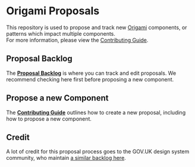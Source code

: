 
# Origami Proposals

This repository is used to propose and track new [Origami] components, or patterns which impact multiple components.<br/>
For more information, please view the [Contributing Guide].


## Proposal Backlog

The **[Proposal Backlog]** is where you can track and edit proposals. We recommend checking here first before proposing a new component.


## Propose a new Component

The **[Contributing Guide]** outlines how to create a new proposal, including how to propose a new component.


## Credit

A lot of credit for this proposal process goes to the GOV.UK design system community, who maintain [a similar backlog here](https://github.com/alphagov/govuk-design-system-backlog).



[contributing guide]: https://github.com/Financial-Times/origami-proposals/blob/master/.github/CONTRIBUTING.md
[origami]: http://origami.ft.com/
[proposal backlog]: https://github.com/Financial-Times/origami-proposals/projects/1
